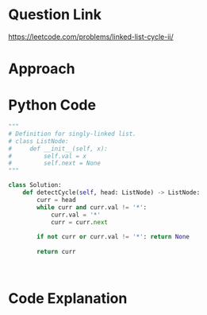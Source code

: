 # Question Link
https://leetcode.com/problems/linked-list-cycle-ii/

# Approach

# Python Code

```Python
"""
# Definition for singly-linked list.
# class ListNode:
#     def __init__(self, x):
#         self.val = x
#         self.next = None
"""

class Solution:
    def detectCycle(self, head: ListNode) -> ListNode:
        curr = head
        while curr and curr.val != '*':
            curr.val = '*'
            curr = curr.next
        
        if not curr or curr.val != '*': return None
        
        return curr
            
        
```

# Code Explanation
